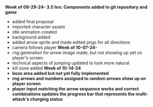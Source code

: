 <b> Week of 09-29-24- 3.5 hrs: Components added to git repository and game </b>
- added final proposal
- imported character assets
- idle animation created
- background added
- added arrow sprite and made edited pngs for all directions
- camera follows player
<b> Week of 10-07-24- </b>
- rng generation for arrow image made, but not showing up yet on player's screen
- technical aspects of jumping updated to look more natural
- kill zone added
<b> Week of 10-14-24 <b/>
- boss area added but not yet fully implemented
- rng arrows and numbers assigned to random arrows show up on player screen
- player input matching the arrow sequence works and correct combinations updates the progress bar that represents the multi-attack's charging status
